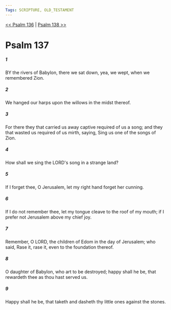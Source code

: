 ```yaml
---
Tags: SCRIPTURE, OLD_TESTAMENT
---
```


[<< Psalm 136](OLD_TESTAMENT/19_Psalms/Psalm_136.md) | [Psalm 138 >>](OLD_TESTAMENT/19_Psalms/Psalm_138.md)

# Psalm 137

##### 1

BY the rivers of Babylon, there we sat down, yea, we wept, when we remembered Zion.

##### 2

We hanged our harps upon the willows in the midst thereof.

##### 3

For there they that carried us away captive required of us a song; and they that wasted us required of us mirth, saying, Sing us one of the songs of Zion.

##### 4

How shall we sing the LORD's song in a strange land?

##### 5

If I forget thee, O Jerusalem, let my right hand forget her cunning.

##### 6

If I do not remember thee, let my tongue cleave to the roof of my mouth; if I prefer not Jerusalem above my chief joy.

##### 7

Remember, O LORD, the children of Edom in the day of Jerusalem; who said, Rase it, rase it, even to the foundation thereof.

##### 8

O daughter of Babylon, who art to be destroyed; happy shall he be, that rewardeth thee as thou hast served us.

##### 9

Happy shall he be, that taketh and dasheth thy little ones against the stones.
